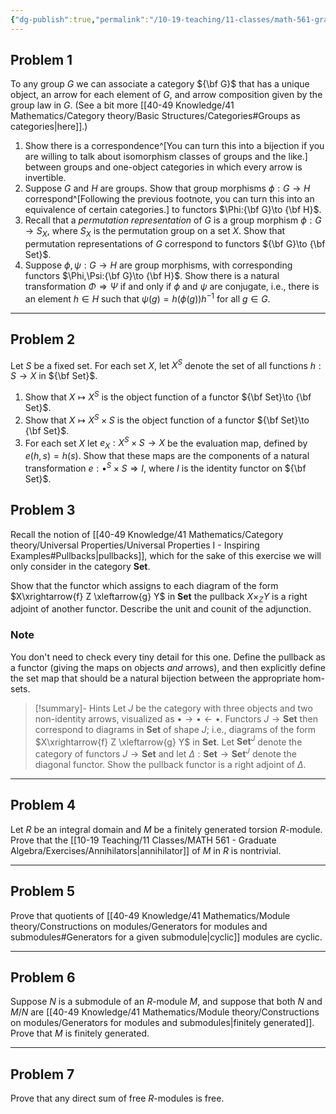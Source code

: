 ```yaml
---
{"dg-publish":true,"permalink":"/10-19-teaching/11-classes/math-561-graduate-algebra/2024-fall/homework/homework-3/","updated":"2024-10-07T10:39:30-07:00"}
---
```


## Problem 1


<div class="transclusion internal-embed is-loaded"><div class="markdown-embed">




To any group $G$ we can associate a category ${\bf G}$ that has a unique object, an arrow for each element of $G$, and arrow composition given by the group law in $G$. (See a bit more [[40-49 Knowledge/41 Mathematics/Category theory/Basic Structures/Categories#Groups as categories\|here]].)
1. Show there is a correspondence^[You can turn this into a bijection if you are willing to talk about isomorphism classes of groups and the like.] between groups and one-object categories in which every arrow is invertible.
2. Suppose $G$ and $H$ are groups. Show that group morphisms $\phi:G\to H$ correspond^[Following the previous footnote, you can turn this into an equivalence of certain categories.] to functors $\Phi:{\bf G}\to {\bf H}$.
3. Recall that a *permutation representation* of $G$ is a group morphism $\phi:G\to S_X$, where $S_X$ is the permutation group on a set $X$. Show that permutation representations of $G$ correspond to functors ${\bf G}\to {\bf Set}$.
4. Suppose $\phi,\psi:G\to H$ are group morphisms, with corresponding functors $\Phi,\Psi:{\bf G}\to {\bf H}$. Show there is a natural transformation $\Phi\Rightarrow \Psi$ if and only if $\phi$ and $\psi$ are conjugate, i.e., there is an element $h\in H$ such that $\psi(g)=h(\phi(g))h^{-1}$ for all $g\in G$.

</div></div>


---

## Problem 2


<div class="transclusion internal-embed is-loaded"><div class="markdown-embed">




Let $S$ be a fixed set. For each set $X$, let $X^S$ denote the set of all functions $h:S\to X$ in ${\bf Set}$.
1. Show that $X\mapsto X^S$ is the object function of a functor ${\bf Set}\to {\bf Set}$.
2. Show that $X\mapsto X^S\times S$ is the object function of a functor ${\bf Set}\to {\bf Set}$.
3. For each set $X$ let $e_X:X^S\times S\to X$ be the evaluation map, defined by $e(h,s)=h(s)$. Show that these maps are the components of a natural transformation $e:\bullet^S\times S\Rightarrow I$, where $I$ is the identity functor on ${\bf Set}$.

</div></div>


## Problem 3


<div class="transclusion internal-embed is-loaded"><div class="markdown-embed">




Recall the notion of [[40-49 Knowledge/41 Mathematics/Category theory/Universal Properties/Universal Properties I - Inspiring Examples#Pullbacks\|pullbacks]], which for the sake of this exercise we will only consider in the category $\textbf{Set}$.

Show that the functor which assigns to each diagram of the form $X\xrightarrow{f} Z \xleftarrow{g} Y$ in $\textbf{Set}$ the pullback $X\times_Z Y$ is a right adjoint of another functor. Describe the unit and counit of the adjunction.

### Note

You don't need to check every tiny detail for this one. Define the pullback as a functor (giving the maps on objects *and* arrows), and then explicitly define the set map that should be a natural bijection between the appropriate hom-sets.

>[!summary]- Hints
Let $J$ be the category with three objects and two non-identity arrows, visualized as $\bullet \rightarrow \bullet \leftarrow \bullet$.  Functors $J\to \textbf{Set}$ then correspond to diagrams in $\textbf{Set}$ of shape $J$; i.e., diagrams of the form $X\xrightarrow{f} Z \xleftarrow{g} Y$ in $\textbf{Set}$. Let $\textbf{Set}^J$ denote the category of functors $J\to \mathbf{Set}$ and let $\Delta:\textbf{Set}\to \textbf{Set}^J$ denote the diagonal functor. Show the pullback functor is a right adjoint of $\Delta$.




</div></div>


---

## Problem 4


<div class="transclusion internal-embed is-loaded"><div class="markdown-embed">




Let $R$ be an integral domain and $M$ be a finitely generated torsion $R$-module. Prove that the [[10-19 Teaching/11 Classes/MATH 561 - Graduate Algebra/Exercises/Annihilators\|annihilator]] of $M$ in $R$ is nontrivial.

</div></div>


---

## Problem 5


<div class="transclusion internal-embed is-loaded"><div class="markdown-embed">




Prove that quotients of [[40-49 Knowledge/41 Mathematics/Module theory/Constructions on modules/Generators for modules and submodules#Generators for a given submodule\|cyclic]] modules are cyclic.

</div></div>


---

## Problem 6


<div class="transclusion internal-embed is-loaded"><div class="markdown-embed">




Suppose $N$ is a submodule of an $R$-module $M$, and suppose that both $N$ and $M/N$ are [[40-49 Knowledge/41 Mathematics/Module theory/Constructions on modules/Generators for modules and submodules\|finitely generated]]. Prove that $M$ is finitely generated.

</div></div>


---

## Problem 7


<div class="transclusion internal-embed is-loaded"><div class="markdown-embed">




Prove that any direct sum of free $R$-modules is free.

</div></div>


